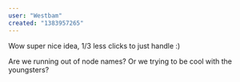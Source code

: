```yaml
---
user: "Westbam"
created: "1383957265"
---
```


Wow super nice idea, 1/3 less clicks to just handle :)

Are we running out of node names? Or we trying to be cool with the youngsters?
